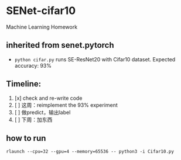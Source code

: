 # SENet-cifar10
Machine Learning Homework


## inherited from senet.pytorch
* `python cifar.py` runs SE-ResNet20 with Cifar10 dataset. Expected accuracy: 93%


## Timeline:
1. [x] check and re-write code
2. [ ] 这周：reimplement the 93% experiment
3. [ ] 做predict，输出label
3. [ ] 下周：加东西


## how to run
`rlaunch --cpu=32 --gpu=4 --memory=65536 -- python3 -i Cifar10.py`